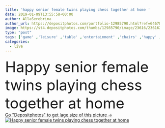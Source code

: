 ```yaml
---
title: 'happy senior female twins playing chess together at home '
date: 2019-01-09T13:55:58+00:00
author: AllaSerebrina
author_url: https://depositphotos.com/portfolio-12985790.html?ref=64678756
image: https://st4.depositphotos.com/thumbs/12985790/image/23616/236162000/api_thumb_450.jpg?forcejpeg=true
type: "post"
tags: ['game' ,'leisure' ,'table' ,'entertainment' ,'chairs' ,'happy' ,'female' ,'sitting' ,'smiling' ,'people' ,'women' ,'caucasian' ,'family' ,'interior' ,'home' ,'desk' ,'together' ,'togetherness' ,'intelligence' ,'indoors' ,'figures' ,'senior' ,'chess' ,'rack' ,'sisters' ,'twins' ,'Living Room' ,'Grey Hair' ,'Board Game' ,'old age' ]
categories: 
  - live
---
```

<div aling="center">
            <font size="60"> Happy senior female twins playing chess together at home</font>   
</div>
<div>
    <a href='https://st4.depositphotos.com/thumbs/12985790/image/23616/236162000/api_thumb_450.jpg?forcejpeg=true?ref=64678756' target=_blank > Go "Depositphotos" to get lage size of this picture ->
        <img href='https://st4.depositphotos.com/thumbs/12985790/image/23616/236162000/api_thumb_450.jpg?forcejpeg=true?ref=64678756' src='https://st4.depositphotos.com/12985790/23616/i/950/depositphotos_236162000-stock-photo-happy-senior-female-twins-playing.jpg?forcejpeg=true' alt='Happy senior female twins playing chess together at home' >
    </a>
</div>
